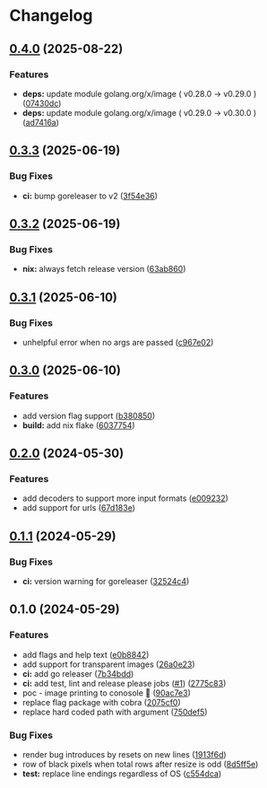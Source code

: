 # Changelog

## [0.4.0](https://github.com/scottmckendry/pat/compare/v0.3.3...v0.4.0) (2025-08-22)


### Features

* **deps:** update module golang.org/x/image ( v0.28.0 → v0.29.0 ) ([07430dc](https://github.com/scottmckendry/pat/commit/07430dc9b9cd4585bb059160a76909d3e610d758))
* **deps:** update module golang.org/x/image ( v0.29.0 → v0.30.0 ) ([ad7416a](https://github.com/scottmckendry/pat/commit/ad7416a7929218caf7ac497d2288e2292b4f08a4))

## [0.3.3](https://github.com/scottmckendry/pat/compare/v0.3.2...v0.3.3) (2025-06-19)


### Bug Fixes

* **ci:** bump goreleaser to v2 ([3f54e36](https://github.com/scottmckendry/pat/commit/3f54e361c2fef6d430bb3390f086a62099530c1e))

## [0.3.2](https://github.com/scottmckendry/pat/compare/v0.3.1...v0.3.2) (2025-06-19)


### Bug Fixes

* **nix:** always fetch release version ([63ab860](https://github.com/scottmckendry/pat/commit/63ab860efeb5fc67d9cd3e69d70cd592b1fd7912))

## [0.3.1](https://github.com/scottmckendry/pat/compare/v0.3.0...v0.3.1) (2025-06-10)


### Bug Fixes

* unhelpful error when no args are passed ([c967e02](https://github.com/scottmckendry/pat/commit/c967e02abaee66f8064357e62f0763a5cb2cba62))

## [0.3.0](https://github.com/scottmckendry/pat/compare/v0.2.0...v0.3.0) (2025-06-10)


### Features

* add version flag support ([b380850](https://github.com/scottmckendry/pat/commit/b380850c23dad9c7665173e6d251db0655ff3737))
* **build:** add nix flake ([6037754](https://github.com/scottmckendry/pat/commit/6037754a798b3080d21949d696c7908128d0510e))

## [0.2.0](https://github.com/scottmckendry/pat/compare/v0.1.1...v0.2.0) (2024-05-30)


### Features

* add decoders to support more input formats ([e009232](https://github.com/scottmckendry/pat/commit/e009232628f6a2c87d6cb3c17d8fc644425e8cb0))
* add support for urls ([67d183e](https://github.com/scottmckendry/pat/commit/67d183eebfd180a569372439543ee584157d86da))

## [0.1.1](https://github.com/scottmckendry/pat/compare/v0.1.0...v0.1.1) (2024-05-29)


### Bug Fixes

* **ci:** version warning for goreleaser ([32524c4](https://github.com/scottmckendry/pat/commit/32524c48639c3000519227318733bb98a384be49))

## 0.1.0 (2024-05-29)


### Features

* add flags and help text ([e0b8842](https://github.com/scottmckendry/pat/commit/e0b8842eed75981921f7c7212bcf2255c8a13347))
* add support for transparent images ([26a0e23](https://github.com/scottmckendry/pat/commit/26a0e23fef86f6eab52dd520ab3cd0f74a3cda88))
* **ci:** add go releaser ([7b34bdd](https://github.com/scottmckendry/pat/commit/7b34bdd2b46aa0519ce019bc41cb06cac994d66f))
* **ci:** add test, lint and release please jobs ([#1](https://github.com/scottmckendry/pat/issues/1)) ([2775c83](https://github.com/scottmckendry/pat/commit/2775c83cdfc89c769b5f0d4e342ecfee44c52d60))
* poc - image printing to conosole :tada: ([90ac7e3](https://github.com/scottmckendry/pat/commit/90ac7e33446c3b7b6a7dbfaac43e48a84bb76c9f))
* replace flag package with cobra ([2075cf0](https://github.com/scottmckendry/pat/commit/2075cf0a72ca9802932e353a2e713d7499cf1467))
* replace hard coded path with argument ([750def5](https://github.com/scottmckendry/pat/commit/750def5cef392e7ef3435d34ff38438076db0bd9))


### Bug Fixes

* render bug introduces by resets on new lines ([1913f6d](https://github.com/scottmckendry/pat/commit/1913f6df59cfae0e2274a71532e88e9fe61c9a78))
* row of black pixels when total rows after resize is odd ([8d5ff5e](https://github.com/scottmckendry/pat/commit/8d5ff5efc39f20f49e4515ec581f83d3d9c3978a))
* **test:** replace line endings regardless of OS ([c554dca](https://github.com/scottmckendry/pat/commit/c554dca071814f2b1095082e9fe6d712763181f3))
